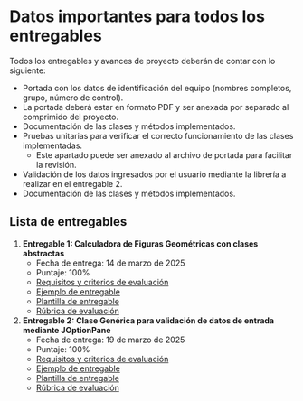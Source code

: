 # Datos importantes para todos los entregables

Todos los entregables y avances de proyecto deberán de contar con lo siguiente:

* Portada con los datos de identificación del equipo (nombres completos, grupo, número de control).
* La portada deberá estar en formato PDF y ser anexada por separado al comprimido del proyecto.
* Documentación de las clases y métodos implementados.
* Pruebas unitarias para verificar el correcto funcionamiento de las clases implementadas.
    * Este apartado puede ser anexado al archivo de portada para facilitar la revisión.
* Validación de los datos ingresados por el usuario mediante la librería a realizar en el entregable 2.
* Documentación de las clases y métodos implementados.

## Lista de entregables

1. **Entregable 1: Calculadora de Figuras Geométricas con clases abstractas**
    * Fecha de entrega: 14 de marzo de 2025
    * Puntaje: 100%
    * [Requisitos y criterios de evaluación](/topics/entregable-1.md)
    * [Ejemplo de entregable](/examples/entregable-1)
    * [Plantilla de entregable](/templates/entregable-1)
    * [Rúbrica de evaluación](/rubrics/entregable-1)
2. **Entregable 2: Clase Genérica para validación de datos de entrada mediante JOptionPane**
    * Fecha de entrega: 19 de marzo de 2025
    * Puntaje: 100%
    * [Requisitos y criterios de evaluación](/topics/entregable-2.md)
    * [Ejemplo de entregable](/examples/entregable-2)
    * [Plantilla de entregable](/templates/entregable-2)
    * [Rúbrica de evaluación](/rubrics/entregable-2)